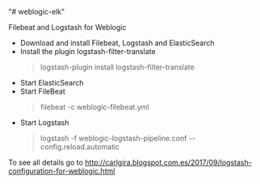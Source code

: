 "# weblogic-elk" 

Filebeat and Logstash for Weblogic

- Download and install Filebeat, Logstash and ElasticSearch
- Install the plugin logstash-filter-translate
	> logstash-plugin install logstash-filter-translate
- Start ElasticSearch
- Start FileBeat
	> filebeat -c weblogic-filebeat.yml
- Start Logstash
	> logstash -f weblogic-logstash-pipeline.conf --config.reload.automatic

To see all details go to http://carlgira.blogspot.com.es/2017/09/logstash-configuration-for-weblogic.html